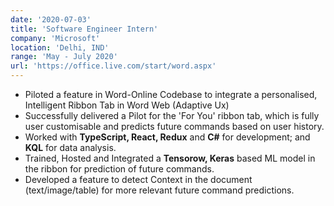 ```yaml
---
date: '2020-07-03'
title: 'Software Engineer Intern'
company: 'Microsoft'
location: 'Delhi, IND'
range: 'May - July 2020'
url: 'https://office.live.com/start/word.aspx'
---
```


- Piloted a feature in Word-Online Codebase to integrate a personalised, Intelligent Ribbon Tab in Word Web (Adaptive Ux)
- Successfully delivered a Pilot for the 'For You' ribbon tab, which is fully user customisable and predicts future commands based on user history. 
- Worked with **TypeScript, React, Redux** and **C#** for development; and **KQL** for data analysis.
- Trained, Hosted and Integrated a **Tensorow, Keras** based ML model in the ribbon for prediction of future commands. 
- Developed a feature to detect Context in the document (text/image/table) for more relevant future command predictions.
